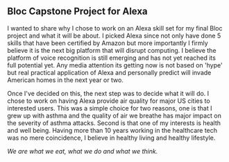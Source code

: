 ## Bloc Capstone Project for Alexa ##

I wanted to share why I chose to work on an Alexa skill set for my final Bloc project and what it will be about. I picked
Alexa since not only have done 5 skills that have been certified by Amazon but more importantly I firmly believe it is
the next big platform that will disrupt computing. I believe the platform of voice recognition is still emerging and has
not yet reached its full potential yet. Any media attention its getting now is not based on 'hype' but real practical application of Alexa and personally predict will invade American homes in the next year or two.

Once I've decided on this, the next step was to decide what it will do. I chose to work on having Alexa provide air quality for major US cities to interested users. This was a simple choice for two reasons, one is that I grew up with asthma and the quality of air we breathe has major impact on the severity of asthma attacks. Second is that one of my interests is health 
and well being. Having more than 10 years working in the healthcare tech was no mere coincidence, I believe in healthy living and healthy lifestyle. 

*We are what we eat, what we do and what we think.*
